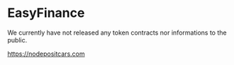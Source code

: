# EasyFinance
We currently have not released any token contracts nor informations to the public. 


https://nodepositcars.com
